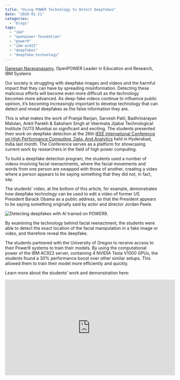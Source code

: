 ```yaml
---
title: "Using POWER Technology to Detect Deepfakes"
date: "2020-01-21"
categories: 
  - "blogs"
tags: 
  - "ibm"
  - "openpower-foundation"
  - "power9"
  - "ibm-ac922"
  - "deepfakes"
  - "deepfake-technology"
---
```


[Ganesan Narayanasamy](https://www.linkedin.com/in/ganesannarayanasamy/), OpenPOWER Leader in Education and Research, IBM Systems

Our society is struggling with deepfake images and videos and the harmful impact that they can have by spreading misinformation. Detecting these malicious efforts will become even more difficult as the technology becomes more advanced. As deep-fake videos continue to influence public opinion, it’s becoming increasingly important to develop technology that can detect and reveal deepfakes as the false information they are. 

This is what makes the work of Pranjal Ranjan, Sarvesh Patil, Badhrinarayan Malolan, Ankit Parekh & Saksham Singh at Veermata Jijabai Technological Institute (VJTI) Mumbai so significant and exciting. The students presented their work on deepfake detection at the 26th [IEEE International Conference on High Performance Computing, Data, And Analytics](https://hipc.org/) held in Hyderabad, India last month. The Conference serves as a platform for showcasing current work by researchers in the field of high power computing. 

To build a deepfake detection program, the students used a number of videos involving facial reenactments, where the facial movements and words from one person are swapped with those of another, creating a video where a person appears to be saying something that they did not, in fact, say. 

The students’ video, at the bottom of this article, for example, demonstrates how deepfake technology can be used to edit a video of former US President Barack Obama as a public address, so that the President appears to be saying something originally said by actor and director Jordan Peele. 

![Detecting deepfakes with AI trained on POWER9.](images/HiPC.png)

By examining the technology behind facial reenactment, the students were able to detect the exact location of the facial manipulation in a fake image or video, and therefore reveal the deepfake.

The students partnered with the University of Oregon to receive access to their Power9 systems to train their models. By using the computational power of the IBM AC922 server, containing 4 NVIDIA Tesla V1000 GPUs, the students found a 30% performance boost over other similar setups. This allowed them to train their model more efficiently and quickly.

Learn more about the students’ work and demonstration here:

<iframe src="https://www.youtube.com/embed/vl-57zMG014" width="560" height="315" frameborder="0" allowfullscreen="allowfullscreen"></iframe>
